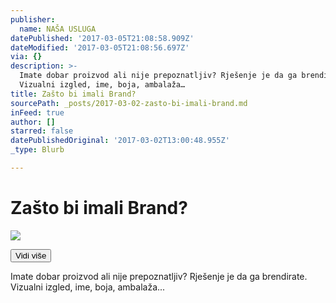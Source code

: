 ```yaml
---
publisher:
  name: NAŠA USLUGA
datePublished: '2017-03-05T21:08:58.909Z'
dateModified: '2017-03-05T21:08:56.697Z'
via: {}
description: >-
  Imate dobar proizvod ali nije prepoznatljiv? Rješenje je da ga brendirate.
  Vizualni izgled, ime, boja, ambalaža…
title: Zašto bi imali Brand?
sourcePath: _posts/2017-03-02-zasto-bi-imali-brand.md
inFeed: true
author: []
starred: false
datePublishedOriginal: '2017-03-02T13:00:48.955Z'
_type: Blurb

---
```

# Zašto bi imali Brand?
![](https://the-grid-user-content.s3-us-west-2.amazonaws.com/287c3555-1367-476b-82b6-6bb3802785c3.jpg)

<button data-role="cta" style="">Vidi više</button>

Imate dobar proizvod ali nije prepoznatljiv? Rješenje je da ga brendirate. Vizualni izgled, ime, boja, ambalaža...